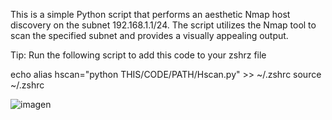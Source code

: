 This is a simple Python script that performs an aesthetic Nmap host discovery on the subnet 192.168.1.1/24. The script utilizes the Nmap tool to scan the specified subnet and provides a visually appealing output.

Tip:
Run the following script to add this code to your zshrz file

echo alias hscan="python THIS/CODE/PATH/Hscan.py" >> ~/.zshrc
source ~/.zshrc

![imagen](https://github.com/humanerror808/Colorful-Nmap-Host-Discovery/assets/108977932/e7c37c73-7eb3-47de-834a-598cb1590337)

